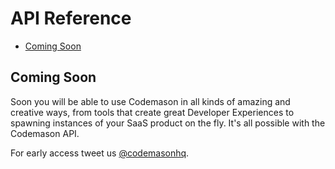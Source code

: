 # API Reference

- [Coming Soon](#coming-soon)

<a name="coming-soon"></a>
## Coming Soon
Soon you will be able to use Codemason in all kinds of amazing and creative ways, from tools that create great Developer Experiences to spawning instances of your SaaS product on the fly. It's all possible with the Codemason API.

For early access tweet us [@codemasonhq](http://twitter.com/codemasonhq).